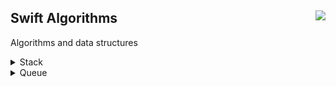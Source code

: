 <h2>Swift Algorithms<img src="https://tinyurl.com/yyx5jw2x" align="right"></h2>

Algorithms and data structures

<details>
<summary>Stack</summary>
  
# [Stack](https://github.com/AsahiOcean/swift-algorithms/tree/main/Stack)

#### Stack – abstract data type that is a list of elements organized accord to the LIFO principle ("last in - first out").

### There are two main operations on the stack:

```
Push: which adds an element to the collection
```
```
Pop: removes the most recently added element
```

[![stack.png](https://i.postimg.cc/jdzkdHjX/stack.png)](https://postimg.cc/Tp3ctWgL)

A stack is like an array but with limited functionality. You can only push to add a new element to the top of the stack, pop to remove the element from the top, and peek at the top element without popping it off.

Why would you want to do this? Well, in many algorithms you want to add objects to a temporary list at some point and then pull them off this list again at a later time. Often the order in which you add and remove these objects matters.

A stack gives you a LIFO or last-in first-out order. The element you pushed last is the first one to come off with the next pop. (A very similar data structure, the queue, is FIFO or first-in first-out.)

Notice that a push puts the new element at the end of the array, not the beginning. Inserting at the beginning of an array is expensive, an O(n) operation, because it requires all existing array elements to be shifted in memory. Adding at the end is O(1); it always takes the same amount of time, regardless of the size of the array.

Fun fact about stacks: Each time you call a function or a method, the CPU places the return address on a stack. When the function ends, the CPU uses that return address to jump back to the caller. That's why if you call too many functions -- for example in a recursive function that never ends -- you get a so-called "stack overflow" as the CPU stack has run out of space.
</details>

<details>
  <summary>Queue</summary>

  # [Queue](https://github.com/AsahiOcean/swift-algorithms/tree/main/Queue)

A queue is a list where you can only insert new items at the back and remove items from the front. This ensures that the first item you enqueue is also the first item you dequeue. Queue works according to the principle "first come – first serve"

Why would you need this? Well, in many algorithms you want to add objects to a temporary list and pull them off this list later. Often the order in which you add and remove these objects matters.

A queue gives you a FIFO or first-in, first-out order. The element you inserted first is the first one to come out. (A similar data structure: stack is a LIFO or "last-in first-out")

Here is an example to enqueue a number:
```
queue.enqueue(10)
```
The queue is now [ 10 ].

Add the next number to the queue:
```
queue.enqueue(3)
```
The queue is now [ 10, 3 ].

Add one more number:
```
queue.enqueue(57)
```
The queue is now [ 10, 3, 57 ].

Let's dequeue to pull the first element off the front of the queue:
```
queue.dequeue()
```

This returns 10 because that was the first number we inserted.

The queue is now [ 3, 57 ]. Everyone moved up by one place.
```
queue.dequeue()
```

This returns 3, the next dequeue returns 57, and so on.
If the queue is empty, dequeuing returns nil or in some implementations it gives an error message.

**Note:** A queue is not always the best choice. If the order in which the items are added and removed from the list is not important, you can use a stack instead of a queue. Stacks are simpler and faster.

### The code

Here is a simplistic implementation of a queue in Swift. It is a wrapper around an array to enqueue, dequeue, and peek at the front-most item:

```
struct Queue<T> {
    fileprivate var array = [T]()
    
    var isEmpty: Bool {
        return array.isEmpty
    }
    
    var count: Int {
        return array.count
    }
    
    mutating func enqueue(_ element: T) {
        array.append(element)
    }
    
    mutating func dequeue() -> T? {
        if isEmpty {
            return nil
        } else {
            return array.removeFirst()
        }
    }
    
    var front: T? {
        return array.first
    }
}
```

This queue works well, but it is not op👽al.

Enqueuing is an O(1) operation because adding to the end of an array always takes the same amount of 👽e regardless of the size of the array.

You might be wondering why appending items to an array is O(1) or a constant-👽e operation. That is because an array in Swift always has some empty space at the end. If we do the following:

```
var queue = Queue<String>()
queue.enqueue("🦖")
queue.enqueue("👻")
queue.enqueue("👽")
```

Then the array might actually look like this:
```
[ "🦖", "👻", "👽", xxx, xxx, xxx ]
```

where **xxx** is memory that is reserved but not filled in yet. Adding a new element to the array overwrites the next unused spot:
```
[ "🦖", "👻", "👽", "👾", xxx, xxx ]
```

This results by copying memory from one place to another which is a constant-👽e operation.

There are only a limited number of unused spots at the end of the array. When the last **xxx** gets used, and you want to add another item, the array needs to resize to make more room.

Resizing includes allocating new memory and copying all the existing data over to the new array. This is an **O(n)** process which is relatively slow. Since it happens occasionally, the 👽e for appending a new element to the end of the array is still **O(1)** on average or **O(1)** "amortized".

The story for dequeueing is different. To dequeue, we remove the element from the beginning of the array. This is always an **O(n)** operation because it requires all remaining array elements to be shifted in memory.

In our example, dequeuing the first element **"🦖"** copies **"👻"** in the place of **"🦖"**, **"👽"** in the place of **"👻"**, and **"👾"** in the place of **"👽"**:

```
before   [ "🦖", "👻", "👽", "👾", xxx, xxx ]
                 /     /     /
                /     /     /
               /     /     /
              /     /     /
 after   [ "👻", "👽", "👾", xxx, xxx, xxx ]
 ```
 
Moving all these elements in memory is always an **O(n)** operation. So with our simple implementation of a queue, enqueuing is efficient, but dequeueing leaves something to be desired...

### A more efficient queue

To make dequeuing efficient, we can also reserve some extra free space but this 👽e at the front of the array. We must write this code ourselves because the built-in Swift array does not support it.

The main idea is whenever we dequeue an item, we do not shift the contents of the array to the front (slow) but mark the item's position in the array as empty (fast). After dequeuing **"🦖"**, the array is:

```
[ xxx, "👻", "👽", "👾", xxx, xxx ]
```

After dequeuing **"👻"**, the array is:
```
[ xxx, xxx, "👽", "👾", xxx, xxx ]
```

Because these empty spots at the front never get reused, you can periodically trim the array by moving the remaining elements to the front:
```
[ "👽", "👾", xxx, xxx, xxx, xxx ]
```

This trimming procedure involves shifting memory which is an **O(n)** operation. Because this only happens once in a while, dequeuing is **O(1)** on average.

Here is how you can implement this version of **Queue**:
```
struct Queue<T> {
    fileprivate var array = [T?]()
    fileprivate var head = 0
    
    var isEmpty: Bool {
        return count == 0
    }
    
    var count: Int {
        return array.count - head
    }
    
    mutating func enqueue(_ element: T) {
        array.append(element)
    }
    
    mutating func dequeue() -> T? {
        guard head < array.count, let element = array[head] else { return nil }
        
        array[head] = nil
        head += 1
        
        let percentage = Double(head)/Double(array.count)
        if array.count > 50 && percentage > 0.25 {
            array.removeFirst(head)
            head = 0
        }
        
        return element
    }
    
    var front: T? {
        if isEmpty {
            return nil
        } else {
            return array[head]
        }
    }
}
```

The array now stores objects of type **T?** instead of just **T** because we need to mark array elements as being empty. The **head** variable is the index in the array of the front-most object.

Most of the new functionality sits in **dequeue()**. When we dequeue an item, we first set **array[head]** to **nil** to remove the object from the array. Then, we increment **head** because the next item has become the front one.

We go from this:
```
[ "🦖", "👻", "👽", "👾", xxx, xxx ]
  head
```

to this:
```
[ xxx, "👻", "👽", "👾", xxx, xxx ]
       head
```

It is like if in a supermarket the people in the checkout lane do not shuffle forward towards the cash register, but the cash register moves up the queue.

If we never remove those empty spots at the front then the array will keep growing as we enqueue and dequeue elements. To periodically trim down the array, we do the following:

```
let percentage = Double(head)/Double(array.count)
if array.count > 50 && percentage > 0.25 {
    array.removeFirst(head)
    head = 0
}
```

This calculates the percentage of empty spots at the beginning as a ratio of the total array size. If more than 25% of the array is unused, we chop off that wasted space. However, if the array is small we do not resize it all the 👽e, so there must be at least 50 elements in the array before we try to trim it.

Note: I just pulled these numbers out of thin air -- you may need to tweak them based on the behavior of your app in a production environment.

To test this in a playground, do the following:
```
var q = Queue<String>()
q.array             // [] empty array

q.enqueue("🦖")
q.enqueue("👻")
q.enqueue("👽")
q.array             // [{Some "🦖"}, {Some "👻"}, {Some "👽"}]
q.count             // 3

q.dequeue()         // "🦖"
q.array             // [nil, {Some "👻"}, {Some "👽"}]
q.count             // 2

q.dequeue()         // "👻"
q.array             // [nil, nil, {Some "👽"}]
q.count             // 1

q.enqueue("👾")
q.array             // [nil, nil, {Some "👽"}, {Some "👾"}]
q.count             // 2
```

To test the trimming behavior, replace the line,
```
if array.count > 50 && percentage > 0.25 {
```

with:
```
if head > 2 {
```

Now if you dequeue another object, the array will look as follows:
```
q.dequeue()         // "👽"
q.array             // [{Some "👾"}]
q.count             // 1
```

The **nil** objects at the front have been removed, and the array is no longer wasting space. This new version of **Queue** is not more complicated than the first one but dequeuing is now also an O(1) operation, just because we were aware about how we used the array.

Written for Swift Algorithm Club by Matthijs Hollemans
</details>
